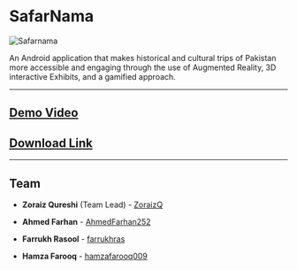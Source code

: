 # SafarNama
![Safarnama](https://user-images.githubusercontent.com/46634351/123468797-b4b9ec80-d60b-11eb-8592-f752ec2b28c6.png)

An Android application that makes historical and cultural trips of Pakistan more accessible and engaging through the use of Augmented Reality, 3D interactive Exhibits, and a gamified approach.

---

## [Demo Video](https://streamable.com/pj45nz)
## [Download Link](https://github.com/AhmedFarhan252/SafarNama/releases)
---

## Team

- **Zoraiz Qureshi** (Team Lead) - [ZoraizQ](https://github.com/ZoraizQ)
- **Ahmed Farhan** - [AhmedFarhan252](https://github.com/AhmedFarhan252)

- **Farrukh Rasool** - [farrukhras](https://github.com/farrukhras)
- **Hamza Farooq** - [hamzafarooq009](https://github.com/hamzafarooq009)
